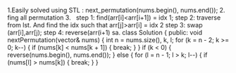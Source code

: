 1.Easily solved using STL :
next_permutation(nums.begin(), nums.end());
2. fing all permutation
3.   step 1: find(arr[i]<arr[i+1]) = idx 1;
step 2: traverse from lst. And find the idx such that arr[j]>arr[i] = idx 2
step 3: swap (arr[i],arr[j);
step 4: reverse(arr(i+1) sa.
class Solution {
public:
void nextPermutation(vector<int>& nums) {
int n = nums.size(), k, l;
for (k = n - 2; k >= 0; k--) {
if (nums[k] < nums[k + 1]) {
break;
}
}
if (k < 0) {
reverse(nums.begin(), nums.end());
} else {
for (l = n - 1; l > k; l--) {
if (nums[l] > nums[k]) {
break;
}
}